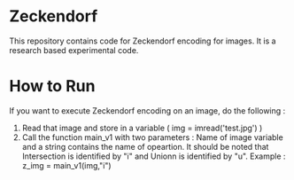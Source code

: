 # Zeckendorf
This repository contains code for Zeckendorf encoding for images. It is a research based experimental code.

# How to Run
If you want to execute Zeckendorf encoding on an image, do the following :
1)  Read that image and store in a variable ( img = imread('test.jpg')    )
2)  Call the function main_v1 with two parameters : Name of image variable and a string contains the name of opeartion. It should be noted that Intersection is identified by "i" and Unionn is identified by "u". 
     Example : z_img = main_v1(img,"i")
